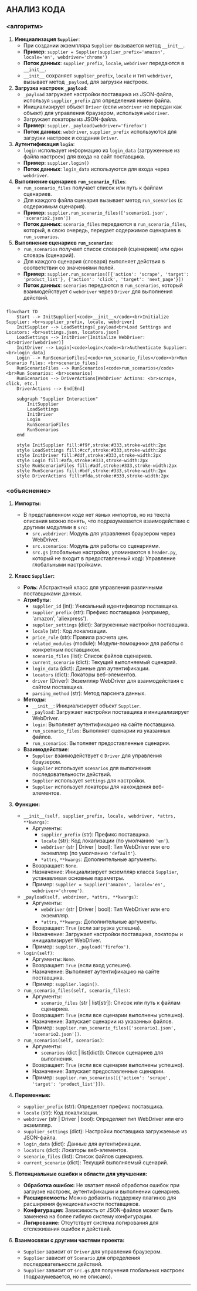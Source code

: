 ## АНАЛИЗ КОДА

### <алгоритм>

1. **Инициализация `Supplier`**:
   - При создании экземпляра `Supplier` вызывается метод `__init__`.
   - **Пример**: `supplier = Supplier(supplier_prefix='amazon', locale='en', webdriver='chrome')`
   - **Поток данных**: `supplier_prefix`, `locale`, `webdriver` передаются в `__init__`.
   -  `__init__` сохраняет `supplier_prefix`, `locale` и тип `webdriver`, вызывает метод `_payload`, для загрузки настроек.
2. **Загрузка настроек `_payload`**:
   - `_payload` загружает настройки поставщика из JSON-файла, используя `supplier_prefix` для определения имени файла.
   - Инициализирует объект `Driver` (если `webdriver` не передан как объект) для управления браузером, используя `webdriver`.
   - Загружает локаторы из JSON-файла.
   - **Пример**: `supplier._payload(webdriver='firefox')`
   - **Поток данных**: `webdriver`, `supplier_prefix` используются для загрузки настроек и создания `Driver`.
3. **Аутентификация `login`**:
   - `login` использует информацию из `login_data` (загруженные из файла настроек) для входа на сайт поставщика.
   - **Пример**: `supplier.login()`
   - **Поток данных**: `login_data` используются для входа через `webdriver`.
4. **Выполнение сценариев `run_scenario_files`**:
   - `run_scenario_files` получает список или путь к файлам сценариев.
   - Для каждого файла сценария вызывает метод `run_scenarios` (с содержимым сценария).
   - **Пример**: `supplier.run_scenario_files(['scenario1.json', 'scenario2.json'])`
   - **Поток данных**: `scenario_files` передаются в `run_scenario_files`, который, в свою очередь, передает содержимое сценариев в `run_scenarios`.
5. **Выполнение сценариев `run_scenarios`**:
   - `run_scenarios` получает список словарей (сценариев) или один словарь (сценарий).
   - Для каждого сценария (словаря) выполняет действия в соответствии со значениями полей.
   - **Пример**: `supplier.run_scenarios([{'action': 'scrape', 'target': 'product_list'}, {'action': 'click', 'target': 'next_page'}])`
   - **Поток данных**: `scenarios` передаются в `run_scenarios`, который взаимодействует с `webdriver` через `Driver` для выполнения действий.

### <mermaid>

```mermaid
flowchart TD
    Start --> InitSupplier[<code>__init__</code><br>Initialize Supplier: <br>supplier_prefix, locale, webdriver]
    InitSupplier --> LoadSettings[_payload<br>Load Settings and Locators: <br>settings.json, locators.json]
    LoadSettings --> InitDriver[Initialize WebDriver: <br>Driver(webdriver)]
    InitDriver --> Login[<code>login</code><br>Authenticate Supplier: <br>login_data]
    Login --> RunScenarioFiles[<code>run_scenario_files</code><br>Run Scenario Files: <br>scenario_files]
    RunScenarioFiles --> RunScenarios[<code>run_scenarios</code><br>Run Scenarios: <br>scenarios]
    RunScenarios --> DriverActions[WebDriver Actions: <br>scrape, click, etc.]
    DriverActions --> End[End]

    subgraph "Supplier Interaction"
        InitSupplier
        LoadSettings
        InitDriver
        Login
        RunScenarioFiles
        RunScenarios
    end

    style InitSupplier fill:#f9f,stroke:#333,stroke-width:2px
    style LoadSettings fill:#ccf,stroke:#333,stroke-width:2px
    style InitDriver fill:#ddf,stroke:#333,stroke-width:2px
    style Login fill:#afa,stroke:#333,stroke-width:2px
    style RunScenarioFiles fill:#adf,stroke:#333,stroke-width:2px
    style RunScenarios fill:#bdf,stroke:#333,stroke-width:2px
    style DriverActions fill:#fda,stroke:#333,stroke-width:2px
```

### <объяснение>

1.  **Импорты:**
    *   В представленном коде нет явных импортов, но из текста описания можно понять, что подразумевается взаимодействие с другими модулями в `src`:
        *   `src.webdriver`: Модуль для управления браузером через WebDriver.
        *   `src.scenarios`: Модуль для работы со сценариями.
        *   `src.gs` (глобальные настройки, упоминаются в `header.py`, который не входит в предоставленный код):  Управление глобальными настройками.

2.  **Класс `Supplier`:**
    *   **Роль**: Абстрактный класс для управления различными поставщиками данных.
    *   **Атрибуты**:
        *   `supplier_id` (int): Уникальный идентификатор поставщика.
        *   `supplier_prefix` (str): Префикс поставщика (например, 'amazon', 'aliexpress').
        *   `supplier_settings` (dict): Загруженные настройки поставщика.
        *   `locale` (str): Код локализации.
        *   `price_rule` (str): Правила расчета цен.
        *   `related_modules` (module): Модули-помощники для работы с конкретным поставщиком.
        *   `scenario_files` (list): Список файлов сценариев.
        *   `current_scenario` (dict): Текущий выполняемый сценарий.
        *   `login_data` (dict): Данные для аутентификации.
        *   `locators` (dict): Локаторы веб-элементов.
        *   `driver` (Driver): Экземпляр WebDriver для взаимодействия с сайтом поставщика.
        *   `parsing_method` (str): Метод парсинга данных.
    *   **Методы**:
        *   `__init__`: Инициализирует объект `Supplier`.
        *   `_payload`: Загружает настройки поставщика и инициализирует WebDriver.
        *   `login`: Выполняет аутентификацию на сайте поставщика.
        *   `run_scenario_files`: Выполняет сценарии из указанных файлов.
        *   `run_scenarios`: Выполняет предоставленные сценарии.
    *   **Взаимодействие**:
        *   `Supplier` взаимодействует с `Driver` для управления браузером.
        *   `Supplier` использует `scenarios` для выполнения последовательности действий.
        *   `Supplier` использует `settings` для настройки.
        *   `Supplier` использует локаторы для нахождения веб-элементов.

3. **Функции:**
   *   `__init__(self, supplier_prefix, locale, webdriver, *attrs, **kwargs)`:
        *   Аргументы:
            *   `supplier_prefix` (str): Префикс поставщика.
            *   `locale` (str): Код локализации (по умолчанию `'en'`).
            *   `webdriver` (str | Driver | bool): Тип WebDriver или его экземпляр (по умолчанию `'default'`).
            *   `*attrs`, `**kwargs`: Дополнительные аргументы.
        *   Возвращает: `None`.
        *   Назначение: Инициализирует экземпляр класса `Supplier`, устанавливая основные параметры.
        *   Пример: `supplier = Supplier('amazon', locale='en', webdriver='chrome')`.
   *   `_payload(self, webdriver, *attrs, **kwargs)`:
        *   Аргументы:
            *   `webdriver` (str | Driver | bool): Тип WebDriver или его экземпляр.
            *   `*attrs`, `**kwargs`: Дополнительные аргументы.
        *   Возвращает: `True` (если загрузка успешна).
        *   Назначение: Загружает настройки поставщика, локаторы и инициализирует WebDriver.
        *   Пример: `supplier._payload('firefox')`.
   *  `login(self)`:
        *   Аргументы: `None`.
        *   Возвращает: `True` (если вход успешен).
        *   Назначение: Выполняет аутентификацию на сайте поставщика.
        *   Пример: `supplier.login()`.
   *   `run_scenario_files(self, scenario_files)`:
        *   Аргументы:
            *   `scenario_files` (str | list[str]): Список или путь к файлам сценариев.
        *   Возвращает: `True` (если все сценарии выполнены успешно).
        *   Назначение: Запускает сценарии из указанных файлов.
        *   Пример: `supplier.run_scenario_files(['scenario1.json', 'scenario2.json'])`.
    *  `run_scenarios(self, scenarios)`:
        *   Аргументы:
            *   `scenarios` (dict | list[dict]): Список сценариев для выполнения.
        *   Возвращает: `True` (если все сценарии выполнены успешно).
        *   Назначение: Запускает предоставленные сценарии.
        *   Пример: `supplier.run_scenarios([{'action': 'scrape', 'target': 'product_list'}])`.

4.  **Переменные:**
    *   `supplier_prefix` (str): Определяет префикс поставщика.
    *   `locale` (str):  Код локализации.
    *   `webdriver` (str | Driver | bool):  Определяет тип WebDriver или его экземпляр.
    *  `supplier_settings` (dict): Настройки поставщика загружаемые из JSON-файла.
    *   `login_data` (dict): Данные для аутентификации.
    *   `locators` (dict):  Локаторы веб-элементов.
    *   `scenario_files` (list): Список файлов сценариев.
    *   `current_scenario` (dict): Текущий выполняемый сценарий.

5.  **Потенциальные ошибки и области для улучшения:**

    *   **Обработка ошибок:** Не хватает явной обработки ошибок при загрузке настроек, аутентификации и выполнении сценариев.
    *   **Расширяемость:**  Можно добавить поддержку плагинов для расширения функциональности поставщиков.
    *   **Конфигурация:** Зависимость от JSON-файлов может быть заменена на более гибкую систему конфигурации.
    *   **Логирование:** Отсутствует система логирования для отслеживания ошибок и действий.

6.  **Взаимосвязи с другими частями проекта:**
    *   `Supplier` зависит от `Driver` для управления браузером.
    *   `Supplier` зависит от `Scenario` для определения последовательности действий.
    *   `Supplier` зависит от `src.gs` для получения глобальных настроек (подразумевается, но не описано).

---
